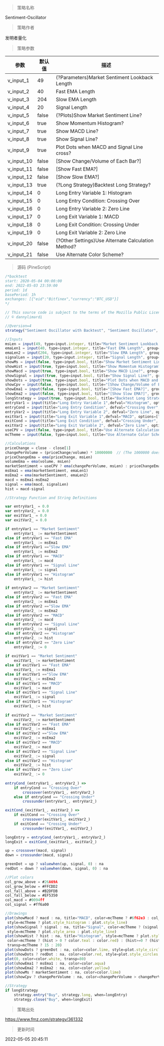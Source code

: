 
> 策略名称

Sentiment-Oscillator

> 策略作者

发明者量化



> 策略参数



|参数|默认值|描述|
|----|----|----|
|v_input_1|49|(?Parameters)Market Sentiment Lookback Length|
|v_input_2|40|Fast EMA Length|
|v_input_3|204|Slow EMA Length|
|v_input_4|20|Signal Length|
|v_input_5|false|(?Plots)Show Market Sentiment Line?|
|v_input_6|true|Show Momentum Histogram?|
|v_input_7|true|Show MACD Line?|
|v_input_8|true|Show Signal Line?|
|v_input_9|true|Plot Dots when MACD and Signal Line cross?|
|v_input_10|false|[Show Change/Volume of Each Bar?]|
|v_input_11|false|[Show Fast EMA?]|
|v_input_12|false|[Show Slow EMA?]|
|v_input_13|true|(?Long Strategy)Backtest Long Strategy?|
|v_input_14|0|Long Entry Variable 1: Histogram|Fast EMA|Slow EMA|MACD|Signal Line|Market Sentiment|
|v_input_15|0|Long Entry Condition: Crossing Over|Crossing Under|
|v_input_16|0|Long Entry Variable 2: Zero Line|Fast EMA|Slow EMA|MACD|Signal Line|Histogram|Market Sentiment|
|v_input_17|0|Long Exit Variable 1: MACD|Fast EMA|Slow EMA|Market Sentiment|Signal Line|Histogram|
|v_input_18|0|Long Exit Condition: Crossing Under|Crossing Over|
|v_input_19|0|Long Exit Variable 2: Zero Line|Fast EMA|Slow EMA|MACD|Signal Line|Histogram|Market Sentiment|
|v_input_20|false|(?Other Settings)Use Alternate Calculation Method?|
|v_input_21|false|Use Alternate Color Scheme?|


> 源码 (PineScript)

``` javascript
/*backtest
start: 2020-05-04 00:00:00
end: 2022-05-03 23:59:00
period: 1d
basePeriod: 1h
exchanges: [{"eid":"Bitfinex","currency":"BTC_USD"}]
*/

// This source code is subject to the terms of the Mozilla Public License 2.0 at https://mozilla.org/MPL/2.0/
// © dannylimardi

//@version=4
strategy("Sentiment Oscillator with Backtest", "Sentiment Oscillator", overlay=false)

//Inputs
msLen = input(49, type=input.integer, title="Market Sentiment Lookback Length", group="Parameters")
emaLen1 = input(40, type=input.integer, title="Fast EMA Length", group="Parameters")
emaLen2 = input(204, type=input.integer, title="Slow EMA Length", group="Parameters")
signalLen = input(20, type=input.integer, title="Signal Length", group="Parameters")
showMs = input(false, type=input.bool, title="Show Market Sentiment Line?", group="Plots")
showHist = input(true, type=input.bool, title="Show Momentum Histogram?", group="Plots")
showMacd = input(true, type=input.bool, title="Show MACD Line?", group="Plots")
showSignal = input(true, type=input.bool, title="Show Signal Line?", group="Plots")
showDots = input(true, type=input.bool, title="Plot Dots when MACD and Signal Line cross?", group="Plots")
showCpv = input(false, type=input.bool, title="[Show Change/Volume of Each Bar?]", group="Plots")
showEma1 = input(false, type=input.bool, title="[Show Fast EMA?]", group="Plots")
showEma2 = input(false, type=input.bool, title="[Show Slow EMA?]", group="Plots")
longStrategy = input(true, type=input.bool, title="Backtest Long Strategy?", group="Long Strategy")
entryVar1 = input(title="Long Entry Variable 1",defval="Histogram", options=["Market Sentiment", "Fast EMA", "Slow EMA", "MACD", "Signal Line", "Histogram"], group="Long Strategy")
entryCond = input(title="Long Entry Condition", defval="Crossing Over", options=["Crossing Over", "Crossing Under"], group="Long Strategy")
entryVar2 = input(title="Long Entry Variable 2", defval="Zero Line", options=["Market Sentiment", "Fast EMA", "Slow EMA", "MACD", "Signal Line", "Histogram", "Zero Line"], group="Long Strategy")
exitVar1 = input(title="Long Exit Variable 1",defval="MACD", options=["Market Sentiment", "Fast EMA", "Slow EMA", "MACD", "Signal Line", "Histogram"], group="Long Strategy")
exitCond = input(title="Long Exit Condition", defval="Crossing Under", options=["Crossing Over", "Crossing Under"], group="Long Strategy")
exitVar2 = input(title="Long Exit Variable 2", defval="Zero Line", options=["Market Sentiment", "Fast EMA", "Slow EMA", "MACD", "Signal Line", "Histogram", "Zero Line"], group="Long Strategy")
useCPV = input(false, type=input.bool, title="Use Alternate Calculation Method?", group="Other Settings", tooltip="If checked, the Market Sentiment will be the EMA of Change Per Volume of each bar, instead of the default calculation method (Price Change EMA divided by Volume EMA). The alternate method may be slightly more responsive, but will result in bigger fluctuations when there is a huge change in volume. If this method is checked, I recommend changing the Long Exit Strategy to 'Signal Line Crossing Under Zero'.")
mcTheme = input(false, type=input.bool, title="Use Alternate Color Scheme?", group="Other Settings", tooltip="If checked, the MACD, Signal, and Histogram will all be plotted as areas and histograms")

//Calculations
priceChange = close - close[1]
changePerVolume = (priceChange/volume) * 10000000  // (The 1000000 doesn't have any significance, it's just to avoid color-change errors when the values are too small.)
priceChangeEma = ema(priceChange, msLen)
volumeEma = ema(volume, msLen)
marketSentiment = useCPV ? ema(changePerVolume, msLen) : priceChangeEma/volumeEma * 1000000000
msEma1 = ema(marketSentiment, emaLen1)
msEma2 = ema(marketSentiment, emaLen2)
macd = msEma1-msEma2
signal = ema(macd, signalLen)
hist = macd-signal

//Strategy Function and String Definitions

var entryVar1_ = 0.0
var entryVar2_ = 0.0
var exitVar1_ = 0.0
var exitVar2_ = 0.0

if entryVar1 == "Market Sentiment" 
    entryVar1_ := marketSentiment
else if entryVar1 == "Fast EMA"
    entryVar1_ := msEma1
else if entryVar1 =="Slow EMA"
    entryVar1_ := msEma2
else if entryVar1 == "MACD"
    entryVar1_ := macd
else if entryVar1 == "Signal Line" 
    entryVar1_ := signal
else if entryVar1 == "Histogram" 
    entryVar1_ := hist
    
if entryVar2 == "Market Sentiment" 
    entryVar2_ := marketSentiment
else if entryVar2 == "Fast EMA"
    entryVar2_ := msEma1
else if entryVar2 =="Slow EMA"
    entryVar2_ := msEma2
else if entryVar2 == "MACD"
    entryVar2_ := macd
else if entryVar2 == "Signal Line" 
    entryVar2_ := signal
else if entryVar2 == "Histogram" 
    entryVar2_ := hist
else if entryVar2 == "Zero Line"
    entryVar2_ := 0
    
if exitVar1 == "Market Sentiment" 
    exitVar1_ := marketSentiment
else if exitVar1 == "Fast EMA"
    exitVar1_ := msEma1
else if exitVar1 =="Slow EMA"
    exitVar1_ := msEma2
else if exitVar1 == "MACD"
    exitVar1_ := macd
else if exitVar1 == "Signal Line" 
    exitVar1_ := signal
else if exitVar1 == "Histogram" 
    exitVar1_ := hist
    
if exitVar2 == "Market Sentiment" 
    exitVar2_ := marketSentiment
else if exitVar2 == "Fast EMA"
    exitVar2_ := msEma1
else if exitVar2 =="Slow EMA"
    exitVar2_ := msEma2
else if exitVar2 == "MACD"
    exitVar2_ := macd
else if exitVar2 == "Signal Line" 
    exitVar2_ := signal
else if exitVar2 == "Histogram" 
    exitVar2_ := hist
else if exitVar2 == "Zero Line"
    exitVar2_ := 0
    
entryCond_(entryVar1_, entryVar2_) =>
    if entryCond == "Crossing Over"
        crossover(entryVar1_, entryVar2_)
    else if entryCond == "Crossing Under"
        crossunder(entryVar1_, entryVar2_)

exitCond_(exitVar1_, exitVar2_) =>
    if exitCond == "Crossing Over"
        crossover(exitVar1_, exitVar2_)
    if exitCond == "Crossing Under"
        crossunder(exitVar1_, exitVar2_)

longEntry = entryCond_(entryVar1_, entryVar2_)
longExit = exitCond_(exitVar1_, exitVar2_)

up = crossover(macd, signal)
down = crossunder(macd, signal)

greenDot = up ? valuewhen(up, signal, 0) : na
redDot = down ? valuewhen(down, signal, 0) : na

//Plot colors
col_grow_above = #26A69A
col_grow_below = #FFCDD2
col_fall_above = #B2DFDB
col_fall_below = #EF5350
col_macd = #0094ff
col_signal = #ff6a00

//Drawings
plot(showMacd ? macd : na, title="MACD", color=mcTheme ? #6f62e3 : col_macd, transp=mcTheme ? 15 : 0,
 style=mcTheme ? plot.style_histogram : plot.style_line)
plot(showSignal ? signal : na, title="Signal", color=mcTheme ? (signal > 0 ? color.blue : color.orange) : col_signal, transp=mcTheme ? 85 : 0,
 style=mcTheme ? plot.style_area : plot.style_line)
plot(showHist ? hist : na, title="Histogram", style=mcTheme ? plot.style_columns : plot.style_area, 
 color=mcTheme ? (hist > 0 ? color.teal : color.red) : (hist>=0 ? (hist[1] < hist ? col_grow_above : col_fall_above) : (hist[1] < hist ? col_grow_below : col_fall_below)), 
 transp=mcTheme ? 15 : 20)
plot(showDots ? greenDot : na, color=color.lime, style=plot.style_circles, linewidth=5, transp=40)
plot(showDots ? redDot : na, color=color.red, style=plot.style_circles, linewidth=5, transp=40)
plot(0, color=color.white, transp=80)
plot(showEma1 ? msEma1 : na, color=color.aqua)
plot(showEma2 ? msEma2 : na, color=color.yellow)
plot(showMs ? marketSentiment : na, color=color.lime)
plot(showCpv ? changePerVolume : na, color=changePerVolume > changePerVolume[1] ? color.teal : color.red)

//Strategy
if longStrategy
    strategy.entry("Buy", strategy.long, when=longEntry)
    strategy.close("Buy", when=longExit)

```

> 策略出处

https://www.fmz.com/strategy/361332

> 更新时间

2022-05-05 20:45:11
